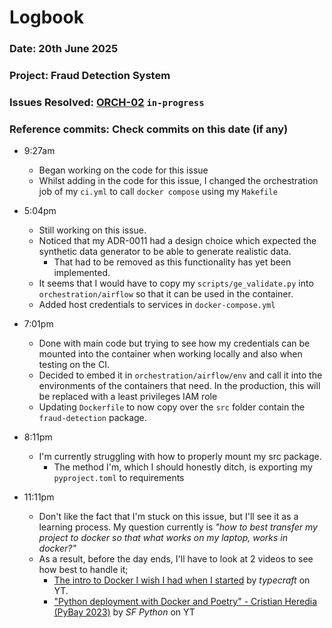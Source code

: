 # Logbook
### Date: 20th June 2025
### Project: Fraud Detection System
### Issues Resolved: [ORCH-02](https://github.com/EsosaOrumwese/fraud-detection-system/issues/23) `in-progress`
### Reference commits: Check commits on this date (if any)

* 9:27am
  * Began working on the code for this issue
  * Whilst adding in the code for this issue, I changed the orchestration job of my `ci.yml` to call `docker compose` using my `Makefile`

* 5:04pm
  * Still working on this issue. 
  * Noticed that my ADR-0011 had a design choice which expected the synthetic data generator to be able to generate realistic data. 
    * That had to be removed as this functionality has yet been implemented.
  * It seems that I would have to copy my `scripts/ge_validate.py` into `orchestration/airflow` so that it can be used in the container.
  * Added host credentials to services in `docker-compose.yml`

* 7:01pm
  * Done with main code but trying to see how my credentials can be mounted into the container when working locally and also when testing on the CI.
  * Decided to embed it in `orchestration/airflow/env` and call it into the environments of the containers that need. In the production, this will be replaced with a least privileges IAM role
  * Updating `Dockerfile` to now copy over the `src` folder contain the `fraud-detection` package.

* 8:11pm
  * I'm currently struggling with how to properly mount my src package.
    * The method I'm, which I should honestly ditch, is exporting my `pyproject.toml` to requirements

* 11:11pm
  * Don't like the fact that I'm stuck on this issue, but I'll see it as a learning process. My question currently is _"how to best transfer my project to docker so that what works on my laptop, works in docker?"_
  * As a result, before the day ends, I'll have to look at 2 videos to see how best to handle it;
    * [The intro to Docker I wish I had when I started](https://www.youtube.com/watch?v=Ud7Npgi6x8E) by *typecraft* on YT.
    * ["Python deployment with Docker and Poetry" - Cristian Heredia (PyBay 2023)](https://www.youtube.com/watch?v=hXYFS2pOEH8) by *SF Python* on YT
    

